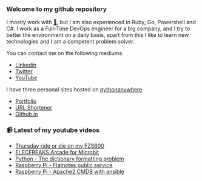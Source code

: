 ### Welcome to my github repository

I mostly work with [:snake:](https://www.python.org/), but I am also experienced in Ruby, Go, Powershell and C#. I work as a Full-Time DevOps engineer for a big company, and I try to better the environment on a daily basis, apart from this I like to learn new technologies and I am a competent problem solver.

You can contact me on the following mediums.
- [Linkedin](https://www.linkedin.com/in/r3ap3rpy)
- [Twitter](https://twitter.com/r3ap3rpy)
- [YouTube](https://www.youtube.com/channel/UC1qkMXH8d2I9DDAtBSeEHqg)

I have three personal sites hosted on [pythonanywhere](https://www.pythonanywhere.com/)
- [Portfolio](http://r3ap3rpy.pythonanywhere.com/)
- [URL Shortener](http://shortenpy.pythonanywhere.com/)
- [Github.io](https://r3ap3rpy.github.io/)

### :video_camera: Latest of my youtube videos
<!-- YOUTUBE:START -->
- [Thursday ride or die on my FZS600](https://www.youtube.com/watch?v=nWovoM9MQ0E)
- [ELECFREAKS Arcade for Microbit](https://www.youtube.com/watch?v=sOuQkvSm6TU)
- [Python - The dictionary formatting problem](https://www.youtube.com/watch?v=JIY83V6VVo4)
- [Raspberry Pi - Flatnotes public service](https://www.youtube.com/watch?v=eIPhP3yD_fc)
- [Raspberry Pi - Apache2 CMDB with ansible](https://www.youtube.com/watch?v=ac-2GM0dhcg)
<!-- YOUTUBE:END -->

